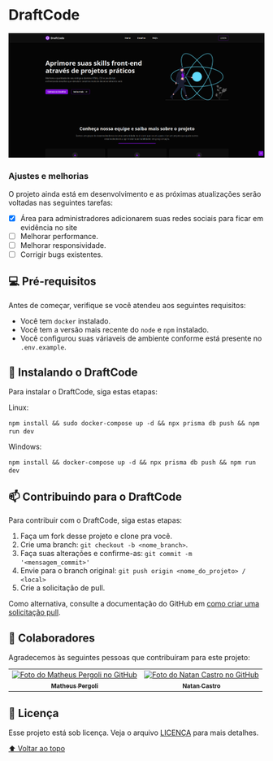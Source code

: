 # DraftCode

<img src="./public/images/draftcode.png" alt="Image do site DraftCode">

### Ajustes e melhorias

O projeto ainda está em desenvolvimento e as próximas atualizações serão voltadas nas seguintes tarefas:

- [x] Área para administradores adicionarem suas redes sociais para ficar em evidência no site
- [ ] Melhorar performance.
- [ ] Melhorar responsividade.
- [ ] Corrigir bugs existentes.

## 💻 Pré-requisitos

Antes de começar, verifique se você atendeu aos seguintes requisitos:

- Você tem `docker` instalado.
- Você tem a versão mais recente do `node` e `npm` instalado.
- Você configurou suas váriaveis de ambiente conforme está presente no `.env.example`.

## 🚀 Instalando o DraftCode

Para instalar o DraftCode, siga estas etapas:

Linux:

```
npm install && sudo docker-compose up -d && npx prisma db push && npm run dev
```

Windows:

```
npm install && docker-compose up -d && npx prisma db push && npm run dev
```

## 📫 Contribuindo para o DraftCode

Para contribuir com o DraftCode, siga estas etapas:

1. Faça um fork desse projeto e clone pra você.
2. Crie uma branch: `git checkout -b <nome_branch>`.
3. Faça suas alterações e confirme-as: `git commit -m '<mensagem_commit>'`
4. Envie para o branch original: `git push origin <nome_do_projeto> / <local>`
5. Crie a solicitação de pull.

Como alternativa, consulte a documentação do GitHub em [como criar uma solicitação pull](https://help.github.com/en/github/collaborating-with-issues-and-pull-requests/creating-a-pull-request).

## 🤝 Colaboradores

Agradecemos às seguintes pessoas que contribuíram para este projeto:

<table>
  <tr>
    <td align="center">
      <a href="https://github.com/matheuspergoli" target="_blank">
        <img src="https://avatars.githubusercontent.com/u/94739199?v=4" width="100px;" alt="Foto do Matheus Pergoli no GitHub"/><br>
        <sub>
          <b>Matheus Pergoli</b>
        </sub>
      </a>
    </td>
		<td align="center">
      <a href="https://github.com/NatanCastro" target="_blank">
        <img src="https://avatars.githubusercontent.com/u/65430728?v=4" width="100px;" alt="Foto do Natan Castro no GitHub"/><br>
        <sub>
          <b>Natan Castro</b>
        </sub>
      </a>
    </td>
  </tr>
</table>

## 📝 Licença

Esse projeto está sob licença. Veja o arquivo [LICENÇA](LICENSE) para mais detalhes.

[⬆ Voltar ao topo](#DraftCode)<br>
